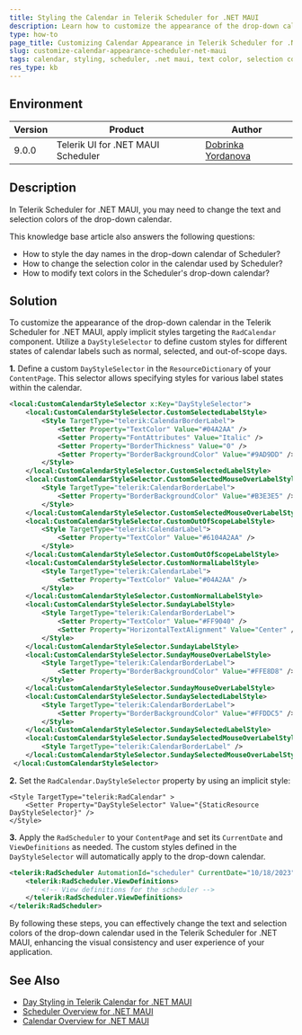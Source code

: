 ```yaml
---
title: Styling the Calendar in Telerik Scheduler for .NET MAUI
description: Learn how to customize the appearance of the drop-down calendar in Telerik Scheduler for .NET MAUI by changing text and selection colors.
type: how-to
page_title: Customizing Calendar Appearance in Telerik Scheduler for .NET MAUI
slug: customize-calendar-appearance-scheduler-net-maui
tags: calendar, styling, scheduler, .net maui, text color, selection color
res_type: kb
---
```


## Environment

| Version | Product | Author | 
| --- | --- | ---- | 
| 9.0.0 | Telerik UI for .NET MAUI Scheduler | [Dobrinka Yordanova](https://www.telerik.com/blogs/author/dobrinka-yordanova)| 

## Description

In Telerik Scheduler for .NET MAUI, you may need to change the text and selection colors of the drop-down calendar.

This knowledge base article also answers the following questions:
- How to style the day names in the drop-down calendar of Scheduler?
- How to change the selection color in the calendar used by Scheduler?
- How to modify text colors in the Scheduler's drop-down calendar?

## Solution

To customize the appearance of the drop-down calendar in the Telerik Scheduler for .NET MAUI, apply implicit styles targeting the `RadCalendar` component. Utilize a `DayStyleSelector` to define custom styles for different states of calendar labels such as normal, selected, and out-of-scope days.

**1.** Define a custom `DayStyleSelector` in the `ResourceDictionary` of your `ContentPage`. This selector allows specifying styles for various label states within the calendar.

```xml
<local:CustomCalendarStyleSelector x:Key="DayStyleSelector">
    <local:CustomCalendarStyleSelector.CustomSelectedLabelStyle>
        <Style TargetType="telerik:CalendarBorderLabel">
            <Setter Property="TextColor" Value="#04A2AA" />
            <Setter Property="FontAttributes" Value="Italic" />
            <Setter Property="BorderThickness" Value="0" />
            <Setter Property="BorderBackgroundColor" Value="#9AD9DD" />
        </Style>
    </local:CustomCalendarStyleSelector.CustomSelectedLabelStyle>
    <local:CustomCalendarStyleSelector.CustomSelectedMouseOverLabelStyle>
        <Style TargetType="telerik:CalendarBorderLabel">
            <Setter Property="BorderBackgroundColor" Value="#B3E3E5" />
        </Style>
    </local:CustomCalendarStyleSelector.CustomSelectedMouseOverLabelStyle>
    <local:CustomCalendarStyleSelector.CustomOutOfScopeLabelStyle>
        <Style TargetType="telerik:CalendarLabel">
            <Setter Property="TextColor" Value="#6104A2AA" />
        </Style>
    </local:CustomCalendarStyleSelector.CustomOutOfScopeLabelStyle>
    <local:CustomCalendarStyleSelector.CustomNormalLabelStyle>
        <Style TargetType="telerik:CalendarLabel">
            <Setter Property="TextColor" Value="#04A2AA" />
        </Style>
    </local:CustomCalendarStyleSelector.CustomNormalLabelStyle>
    <local:CustomCalendarStyleSelector.SundayLabelStyle>
        <Style TargetType="telerik:CalendarBorderLabel">
            <Setter Property="TextColor" Value="#FF9040" />
            <Setter Property="HorizontalTextAlignment" Value="Center" />
        </Style>
    </local:CustomCalendarStyleSelector.SundayLabelStyle>
    <local:CustomCalendarStyleSelector.SundayMouseOverLabelStyle>
        <Style TargetType="telerik:CalendarBorderLabel">
            <Setter Property="BorderBackgroundColor" Value="#FFE8D8" />
        </Style>
    </local:CustomCalendarStyleSelector.SundayMouseOverLabelStyle>
    <local:CustomCalendarStyleSelector.SundaySelectedLabelStyle>
        <Style TargetType="telerik:CalendarBorderLabel">
            <Setter Property="BorderBackgroundColor" Value="#FFDDC5" />
        </Style>
    </local:CustomCalendarStyleSelector.SundaySelectedLabelStyle>
    <local:CustomCalendarStyleSelector.SundaySelectedMouseOverLabelStyle>
        <Style TargetType="telerik:CalendarBorderLabel" />
    </local:CustomCalendarStyleSelector.SundaySelectedMouseOverLabelStyle>
 </local:CustomCalendarStyleSelector>
```

**2.** Set the `RadCalendar.DayStyleSelector` property by using an implicit style:

```XAML
<Style TargetType="telerik:RadCalendar" >
    <Setter Property="DayStyleSelector" Value="{StaticResource DayStyleSelector}" />
</Style>
```

**3.** Apply the `RadScheduler` to your `ContentPage` and set its `CurrentDate` and `ViewDefinitions` as needed. The custom styles defined in the `DayStyleSelector` will automatically apply to the drop-down calendar.

```xml
<telerik:RadScheduler AutomationId="scheduler" CurrentDate="10/18/2023">
    <telerik:RadScheduler.ViewDefinitions>
        <!-- View definitions for the scheduler -->
    </telerik:RadScheduler.ViewDefinitions>
</telerik:RadScheduler>
```

By following these steps, you can effectively change the text and selection colors of the drop-down calendar used in the Telerik Scheduler for .NET MAUI, enhancing the visual consistency and user experience of your application.

## See Also

- [Day Styling in Telerik Calendar for .NET MAUI](https://docs.telerik.com/devtools/maui/controls/calendar/styling/day-styling)
- [Scheduler Overview for .NET MAUI](https://docs.telerik.com/devtools/maui/controls/scheduler/overview)
- [Calendar Overview for .NET MAUI](https://docs.telerik.com/devtools/maui/controls/calendar/overview)
